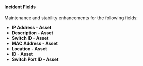#### Incident Fields
Maintenance and stability enhancements for the following fields:
- **IP Address - Asset**
- **Description - Asset**
- **Switch ID - Asset**
- **MAC Address - Asset**
- **Location - Asset**
- **ID - Asset**
- **Switch Port ID - Asset**
